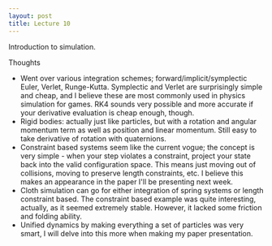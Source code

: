 ```yaml
---
layout: post
title: Lecture 10
---
```


Introduction to simulation.

Thoughts
- Went over various integration schemes; forward/implicit/symplectic Euler, Verlet, Runge-Kutta. Symplectic and Verlet are surprisingly simple and cheap, and I believe these are most commonly used in physics simulation for games. RK4 sounds very possible and more accurate if your derivative evaluation is cheap enough, though. 
- Rigid bodies: actually just like particles, but with a rotation and angular momentum term as well as position and linear momentum. Still easy to take derivative of rotation with quaternions. 
- Constraint based systems seem like the current vogue; the concept is very simple - when your step violates a constraint, project your state back into the valid configuration space. This means just moving out of collisions, moving to preserve length constraints, etc. I believe this makes an appearance in the paper I'll be presenting next week.
- Cloth simulation can go for either integration of spring systems or length constraint based. The constraint based example was quite interesting, actually, as it seemed extremely stable. However, it lacked some friction and folding ability. 
- Unified dynamics by making everything a set of particles was very smart, I will delve into this more when making my paper presentation. 
